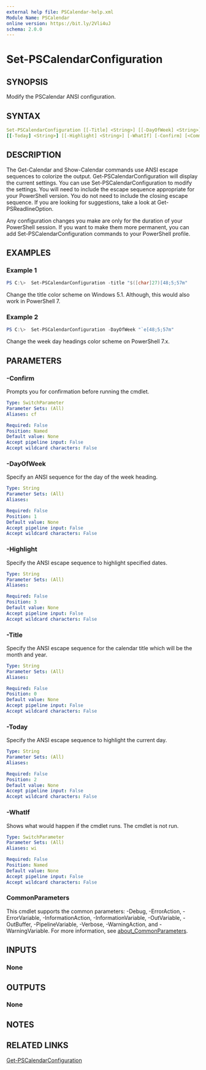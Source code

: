 ```yaml
---
external help file: PSCalendar-help.xml
Module Name: PSCalendar
online version: https://bit.ly/2Vli4uJ
schema: 2.0.0
---
```


# Set-PSCalendarConfiguration

## SYNOPSIS

Modify the PSCalendar ANSI configuration.

## SYNTAX

```yaml
Set-PSCalendarConfiguration [[-Title] <String>] [[-DayOfWeek] <String>]
[[-Today] <String>] [[-Highlight] <String>] [-WhatIf] [-Confirm] [<CommonParameters>]
```

## DESCRIPTION

The Get-Calendar and Show-Calendar commands use ANSI escape sequences to colorize the output. Get-PSCalendarConfiguration will display the current settings. You can use Set-PSCalendarConfiguration to modify the settings. You will need to include the escape sequence appropriate for your PowerShell version. You do not need to include the closing escape sequence. If you are looking for suggestions, take a look at Get-PSReadlineOption.

Any configuration changes you make are only for the duration of your PowerShell session. If you want to make them more permanent, you can add Set-PSCalendarConfiguration commands to your PowerShell profile.

## EXAMPLES

### Example 1

```powershell
PS C:\>  Set-PSCalendarConfiguration -title "$([char]27)[48;5;57m"
```

Change the title color scheme on Windows 5.1. Although, this would also work in PowerShell 7.

### Example 2

```powershell
PS C:\>  Set-PSCalendarConfiguration -DayOfWeek "`e[48;5;57m"
```

Change the week day headings color scheme on PowerShell 7.x.

## PARAMETERS

### -Confirm

Prompts you for confirmation before running the cmdlet.

```yaml
Type: SwitchParameter
Parameter Sets: (All)
Aliases: cf

Required: False
Position: Named
Default value: None
Accept pipeline input: False
Accept wildcard characters: False
```

### -DayOfWeek

Specify an ANSI sequence for the day of the week heading.

```yaml
Type: String
Parameter Sets: (All)
Aliases:

Required: False
Position: 1
Default value: None
Accept pipeline input: False
Accept wildcard characters: False
```

### -Highlight

Specify the ANSI escape sequence to highlight specified dates.

```yaml
Type: String
Parameter Sets: (All)
Aliases:

Required: False
Position: 3
Default value: None
Accept pipeline input: False
Accept wildcard characters: False
```

### -Title

Specify the ANSI escape sequence for the calendar title which will be the month and year.

```yaml
Type: String
Parameter Sets: (All)
Aliases:

Required: False
Position: 0
Default value: None
Accept pipeline input: False
Accept wildcard characters: False
```

### -Today

Specify the ANSI escape sequence to highlight the current day.

```yaml
Type: String
Parameter Sets: (All)
Aliases:

Required: False
Position: 2
Default value: None
Accept pipeline input: False
Accept wildcard characters: False
```

### -WhatIf

Shows what would happen if the cmdlet runs.
The cmdlet is not run.

```yaml
Type: SwitchParameter
Parameter Sets: (All)
Aliases: wi

Required: False
Position: Named
Default value: None
Accept pipeline input: False
Accept wildcard characters: False
```

### CommonParameters

This cmdlet supports the common parameters: -Debug, -ErrorAction, -ErrorVariable, -InformationAction, -InformationVariable, -OutVariable, -OutBuffer, -PipelineVariable, -Verbose, -WarningAction, and -WarningVariable. For more information, see [about_CommonParameters](http://go.microsoft.com/fwlink/?LinkID=113216).

## INPUTS

### None

## OUTPUTS

### None

## NOTES

## RELATED LINKS

[Get-PSCalendarConfiguration](Get-PSCalendarConfiguration.md)
